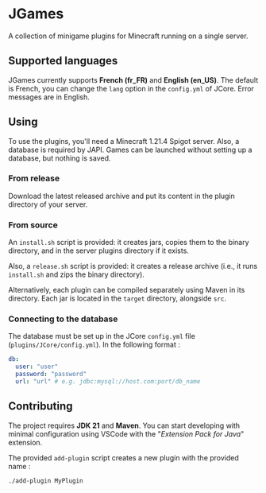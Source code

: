# JGames
A collection of minigame plugins for Minecraft running on a single server.

## Supported languages
JGames currently supports **French (fr_FR)** and **English (en_US)**. The default is French, you can change the `lang` option in the `config.yml` 
of JCore. Error messages are in English.

## Using
To use the plugins, you'll need a Minecraft 1.21.4 Spigot server. Also, a database is required by JAPI. Games can be launched without setting up a database, but nothing is saved.

### From release
Download the latest released archive and put its content in the plugin directory of your server.

### From source
An `install.sh` script is provided: it creates jars, copies them to the binary directory, and in the server plugins 
directory if it exists.

Also, a `release.sh` script is provided: it creates a release archive (i.e., it runs `install.sh` and zips the binary 
directory).

Alternatively, each plugin can be compiled separately using Maven in its directory. Each jar is located in the `target` 
directory, alongside `src`.

### Connecting to the database
The database must be set up in the JCore `config.yml` file (`plugins/JCore/config.yml`). In the following format :
```yaml
db:
  user: "user"
  password: "password"
  url: "url" # e.g. jdbc:mysql://host.com:port/db_name
```


## Contributing
The project requires **JDK 21** and **Maven**.
You can start developing with minimal configuration using VSCode with the "*Extension Pack for Java*" extension. 

The provided `add-plugin` script creates a new plugin with the provided name :
```
./add-plugin MyPlugin
```
